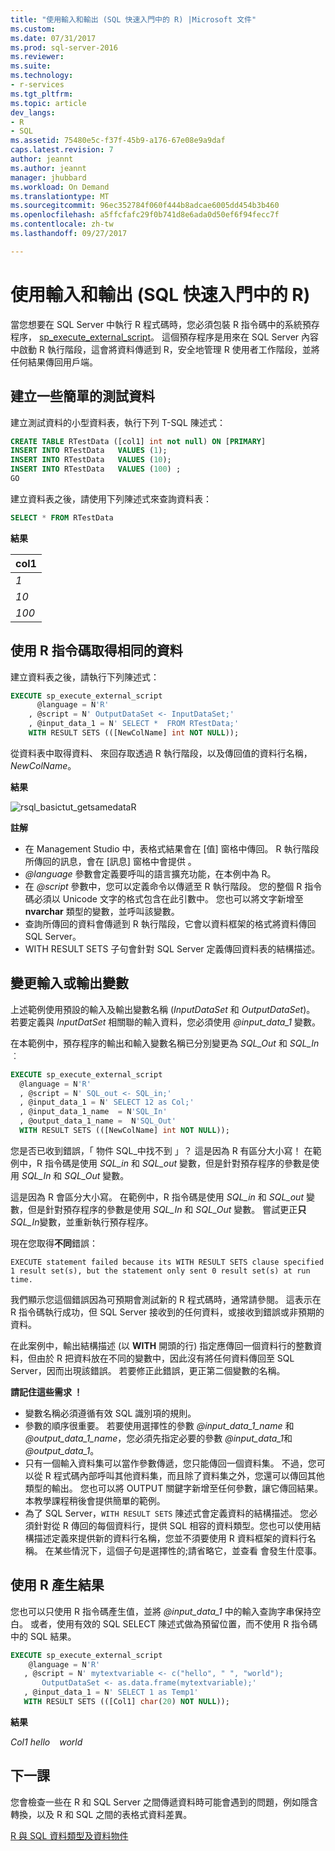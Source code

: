 ```yaml
---
title: "使用輸入和輸出 (SQL 快速入門中的 R) |Microsoft 文件"
ms.custom: 
ms.date: 07/31/2017
ms.prod: sql-server-2016
ms.reviewer: 
ms.suite: 
ms.technology:
- r-services
ms.tgt_pltfrm: 
ms.topic: article
dev_langs:
- R
- SQL
ms.assetid: 75480e5c-f37f-45b9-a176-67e08e9a9daf
caps.latest.revision: 7
author: jeannt
ms.author: jeannt
manager: jhubbard
ms.workload: On Demand
ms.translationtype: MT
ms.sourcegitcommit: 96ec352784f060f444b8adcae6005dd454b3b460
ms.openlocfilehash: a5ffcfafc29f0b741d8e6ada0d50ef6f94fecc7f
ms.contentlocale: zh-tw
ms.lasthandoff: 09/27/2017

---
```

# <a name="working-with-inputs-and-outputs-r-in-sql-quickstart"></a>使用輸入和輸出 (SQL 快速入門中的 R)

當您想要在 SQL Server 中執行 R 程式碼時，您必須包裝 R 指令碼中的系統預存程序， [sp_execute_external_script](../../relational-databases/system-stored-procedures/sp-execute-external-script-transact-sql.md)。 這個預存程序是用來在 SQL Server 內容中啟動 R 執行階段，這會將資料傳遞到 R，安全地管理 R 使用者工作階段，並將任何結果傳回用戶端。

## <a name="bkmk_SSMSBasics"></a>建立一些簡單的測試資料

建立測試資料的小型資料表，執行下列 T-SQL 陳述式：

```sql
CREATE TABLE RTestData ([col1] int not null) ON [PRIMARY]
INSERT INTO RTestData   VALUES (1);
INSERT INTO RTestData   VALUES (10);
INSERT INTO RTestData   VALUES (100) ;
GO
```

建立資料表之後，請使用下列陳述式來查詢資料表：
  
```sql
SELECT * FROM RTestData
```

**結果**

|col1|
|------|
|*1*|
|*10*|
|*100*|

## <a name="get-the-same-data-using-r-script"></a>使用 R 指令碼取得相同的資料

建立資料表之後，請執行下列陳述式：

```sql
EXECUTE sp_execute_external_script
      @language = N'R'
    , @script = N' OutputDataSet <- InputDataSet;'
    , @input_data_1 = N' SELECT *  FROM RTestData;'
    WITH RESULT SETS (([NewColName] int NOT NULL));
```

從資料表中取得資料、 來回存取透過 R 執行階段，以及傳回值的資料行名稱， *NewColName*。

**結果**

![rsql_basictut_getsamedataR](media/rsql-basictut-getsamedatar.PNG)


**註解**

+ 在 Management Studio 中，表格式結果會在 [值] 窗格中傳回。 R 執行階段所傳回的訊息，會在 [訊息] 窗格中會提供 。
+ *@language* 參數會定義要呼叫的語言擴充功能，在本例中為 R。
+ 在 *@script* 參數中，您可以定義命令以傳遞至 R 執行階段。 您的整個 R 指令碼必須以 Unicode 文字的格式包含在此引數中。 您也可以將文字新增至 **nvarchar** 類型的變數，並呼叫該變數。
+ 查詢所傳回的資料會傳遞到 R 執行階段，它會以資料框架的格式將資料傳回 SQL Server。
+ WITH RESULT SETS 子句會針對 SQL Server 定義傳回資料表的結構描述。

## <a name="change-input-or-output-variables"></a>變更輸入或輸出變數

上述範例使用預設的輸入及輸出變數名稱 (_InputDataSet_ 和 _OutputDataSet_)。 若要定義與 _InputDatSet_ 相關聯的輸入資料，您必須使用 *@input_data_1* 變數。

在本範例中，預存程序的輸出和輸入變數名稱已分別變更為 *SQL_Out* 和 *SQL_In*︰

```sql
EXECUTE sp_execute_external_script
  @language = N'R'
  , @script = N' SQL_out <- SQL_in;'
  , @input_data_1 = N' SELECT 12 as Col;'
  , @input_data_1_name  = N'SQL_In'
  , @output_data_1_name =  N'SQL_Out'
  WITH RESULT SETS (([NewColName] int NOT NULL));
```

您是否已收到錯誤，「 物件 SQL\_中找不到 」？ 這是因為 R 有區分大小寫！ 在範例中，R 指令碼是使用 *SQL_in* 和 *SQL_out* 變數，但是針對預存程序的參數是使用 *SQL_In* 和 *SQL_Out* 變數。

這是因為 R 會區分大小寫。 在範例中，R 指令碼是使用 *SQL_in* 和 *SQL_out* 變數，但是針對預存程序的參數是使用 *SQL_In* 和 *SQL_Out* 變數。
嘗試更正**只** *SQL_In*變數，並重新執行預存程序。

現在您取得**不同**錯誤：

```Error
EXECUTE statement failed because its WITH RESULT SETS clause specified 1 result set(s), but the statement only sent 0 result set(s) at run time.
```

我們顯示您這個錯誤因為可預期會測試新的 R 程式碼時，通常請參閱。 這表示在 R 指令碼執行成功，但 SQL Server 接收到的任何資料，或接收到錯誤或非預期的資料。

在此案例中，輸出結構描述 (以 **WITH** 開頭的行) 指定應傳回一個資料行的整數資料，但由於 R 把資料放在不同的變數中，因此沒有將任何資料傳回至 SQL Server，因而出現該錯誤。 若要修正此錯誤，更正第二個變數的名稱。

**請記住這些需求 ！**

- 變數名稱必須遵循有效 SQL 識別項的規則。
- 參數的順序很重要。 若要使用選擇性的參數 *@input_data_1_name* 和 *@output_data_1_name*，您必須先指定必要的參數 *@input_data_1*和 *@output_data_1*。
- 只有一個輸入資料集可以當作參數傳遞，您只能傳回一個資料集。 不過，您可以從 R 程式碼內部呼叫其他資料集，而且除了資料集之外，您還可以傳回其他類型的輸出。 您也可以將 OUTPUT 關鍵字新增至任何參數，讓它傳回結果。 本教學課程稍後會提供簡單的範例。
- 為了 SQL Server，`WITH RESULT SETS` 陳述式會定義資料的結構描述。 您必須針對從 R 傳回的每個資料行，提供 SQL 相容的資料類型。您也可以使用結構描述定義來提供新的資料行名稱，您並不須要使用 R 資料框架的資料行名稱。 在某些情況下，這個子句是選擇性的;請省略它，並查看 會發生什麼事。

## <a name="generate-results-using-r"></a>使用 R 產生結果

您也可以只使用 R 指令碼產生值，並將 _@input_data_1_ 中的輸入查詢字串保持空白。 或者，使用有效的 SQL SELECT 陳述式做為預留位置，而不使用 R 指令碼中的 SQL 結果。

```sql
EXECUTE sp_execute_external_script
    @language = N'R'
   , @script = N' mytextvariable <- c("hello", " ", "world");
       OutputDataSet <- as.data.frame(mytextvariable);'
   , @input_data_1 = N' SELECT 1 as Temp1'
   WITH RESULT SETS (([Col1] char(20) NOT NULL));
```

**結果**

*Col1*
*hello*
<code>   </code>
*world*

## <a name="next-lesson"></a>下一課

您會檢查一些在 R 和 SQL Server 之間傳遞資料時可能會遇到的問題，例如隱含轉換，以及 R 和 SQL 之間的表格式資料差異。

[R 與 SQL 資料類型及資料物件](../tutorials/rtsql-r-and-sql-data-types-and-data-objects.md)

